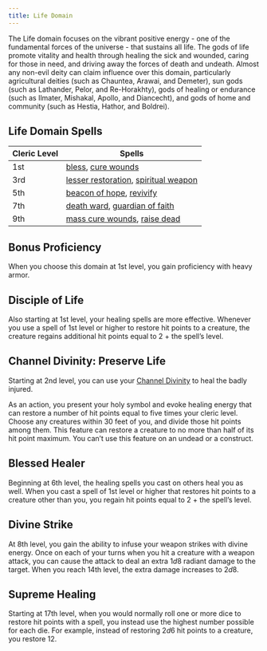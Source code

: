 ```yaml
---
title: Life Domain
---
```


The Life domain focuses on the vibrant positive energy - one of the fundamental forces of the universe - that sustains all life. The gods of life promote vitality and health through healing the sick and wounded, caring for those in need, and driving away the forces of death and undeath. Almost any non-evil deity can claim influence over this domain, particularly agricultural deities (such as Chauntea, Arawai, and Demeter), sun gods (such as Lathander, Pelor, and Re-Horakhty), gods of healing or endurance (such as Ilmater, Mishakal, Apollo, and Diancecht), and gods of home and community (such as Hestia, Hathor, and Boldrei).

## Life Domain Spells

| Cleric Level | Spells                                                                                                                                     |
| ------------ | ------------------------------------------------------------------------------------------------------------------------------------------ |
| 1st          | [bless](_/kompendium/dnd5/spells?name=bless), [cure wounds](_/kompendium/dnd5/spells?name=cure+wounds)                                     |
| 3rd          | [lesser restoration](_/kompendium/dnd5/spells?name=lesser+restoration), [spiritual weapon](_/kompendium/dnd5/spells?name=spiritual+weapon) |
| 5th          | [beacon of hope](_/kompendium/dnd5/spells?name=beacon+of+hope), [revivify](_/kompendium/dnd5/spells?name=revivify)                         |
| 7th          | [death ward](_/kompendium/dnd5/spells?name=death+ward), [guardian of faith](_/kompendium/dnd5/spells?name=guardian+of+faith)               |
| 9th          | [mass cure wounds](_/kompendium/dnd5/spells?name=mass+cure+wounds), [raise dead](_/kompendium/dnd5/spells?name=raise+dead)                 |

## Bonus Proficiency

When you choose this domain at 1st level, you gain proficiency with heavy armor.

## Disciple of Life

Also starting at 1st level, your healing spells are more effective. Whenever you use a spell of 1st level or higher to restore hit points to a creature, the creature regains additional hit points equal to 2 $+$ the spell’s level.

## Channel Divinity: Preserve Life

Starting at 2nd level, you can use your [Channel Divinity](_/kompendium/dnd5/classes/cleric#channel-divinity) to heal the badly injured.

As an action, you present your holy symbol and evoke healing energy that can restore a number of hit points equal to five times your cleric level. Choose any creatures within 30 feet of you, and divide those hit points among them. This feature can restore a creature to no more than half of its hit point maximum. You can’t use this feature on an undead or a construct.

## Blessed Healer

Beginning at 6th level, the healing spells you cast on others heal you as well. When you cast a spell of 1st level or higher that restores hit points to a creature other than you, you regain hit points equal to 2 $+$ the spell’s level.

## Divine Strike

At 8th level, you gain the ability to infuse your weapon strikes with divine energy. Once on each of your turns when you hit a creature with a weapon attack, you can cause the attack to deal an extra $1d8$ radiant damage to the target. When you reach 14th level, the extra damage increases to $2d8$.

## Supreme Healing

Starting at 17th level, when you would normally roll one or more dice to restore hit points with a spell, you instead use the highest number possible for each die. For example, instead of restoring $2d6$ hit points to a creature, you restore 12.

